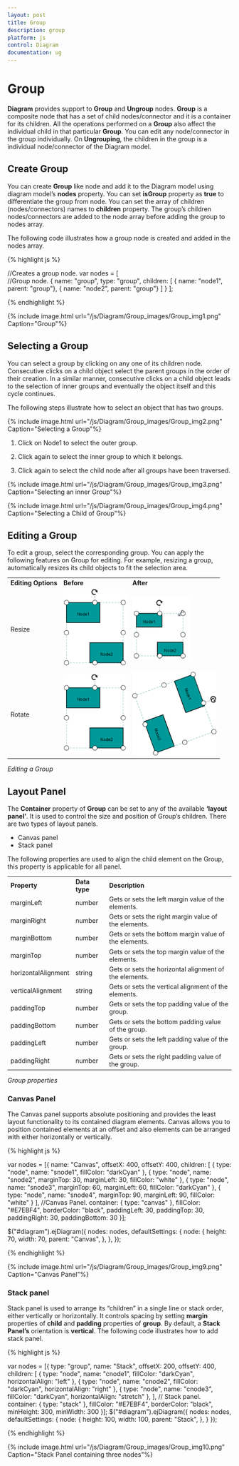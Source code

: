 ```yaml
---
layout: post
title: Group
description: group
platform: js
control: Diagram
documentation: ug
---
```


# Group

**Diagram** provides support to **Group** and **Ungroup** nodes. **Group** is a composite node that has a set of child nodes/connector and it is a container for its children. All the operations performed on a **Group** also affect the individual child in that particular **Group**. You can edit any node/connector in the group individually. On **Ungrouping**, the children in the group is a individual node/connector of the Diagram model. 

## Create Group

You can create **Group** like node and add it to the Diagram model using diagram model’s **nodes** property. You can set **isGroup** property as **true** to differentiate the group from node. You can set the array of children (nodes/connectors) names to **children** property. The group’s children nodes/connectors are added to the node array before adding the group to nodes array. 

The following code illustrates how a group node is created and added in the nodes array.

{% highlight js %}

//Creates a group node.
var nodes = [    
//Group node.
    { name: "group", type: "group",
      children: [
            { name: "node1", parent: "group"},
            { name: "node2", parent: "group"}
         ] 
    }
];

{% endhighlight %}

{% include image.html url="/js/Diagram/Group_images/Group_img1.png" Caption="Group"%}

## Selecting a Group

You can select a group by clicking on any one of its children node. Consecutive clicks on a child object select the parent groups in the order of their creation. In a similar manner, consecutive clicks on a child object leads to the selection of inner groups and eventually the object itself and this cycle continues.

The following steps illustrate how to select an object that has two groups.

{% include image.html url="/js/Diagram/Group_images/Group_img2.png" Caption="Selecting a Group"%}

1. Click on Node1 to select the outer group.

2. Click again to select the inner group to which it belongs.

3. Click again to select the child node after all groups have been traversed.

{% include image.html url="/js/Diagram/Group_images/Group_img3.png" Caption="Selecting an inner Group"%}

{% include image.html url="/js/Diagram/Group_images/Group_img4.png" Caption="Selecting a Child of Group"%}

## Editing a Group

To edit a group, select the corresponding group. You can apply the following features on Group for editing. For example, resizing a group, automatically resizes its child objects to fit the selection area.

<table>
<tr>
<td>
<b>Editing Options</b></td><td>
<b>Before </b></td><td>
<b>After</b></td></tr>
<tr>
<td>
Resize</td><td>
<img src="/js/Diagram/Group_images/Group_img5.png" alt="" width="141pt" height="177pt"/></td><td>
<img src="/js/Diagram/Group_images/Group_img6.png" alt="" width="131pt" height="139pt"/></td></tr>
<tr>
<td>
Rotate</td><td>
<img src="/js/Diagram/Group_images/Group_img7.png" alt="" width="141pt" height="177pt"/></td><td>
<img src="/js/Diagram/Group_images/Group_img8.png" alt="" width="190pt" height="188pt"/></td></tr>
</table>

_Editing a Group_

## Layout Panel

The **Container** property of **Group** can be set to any of the available **‘layout panel’**. It is used to control the size and position of Group’s children. There are two types of layout panels.

* Canvas panel 
* Stack panel

The following properties are used to align the child element on the Group, this property is applicable for all panel.

<table>
<tr>
<td>
<b>Property</b></td><td>
<b>Data type</b></td><td>
<b>Description</b></td></tr>
<tr>
<td>
marginLeft</td><td>
number</td><td>
Gets or sets the left margin value of the elements.</td></tr>
<tr>
<td>
marginRight</td><td>
number</td><td>
Gets or sets the right margin value of the elements.</td></tr>
<tr>
<td>
marginBottom</td><td>
number</td><td>
Gets or sets the bottom margin value of the elements.</td></tr>
<tr>
<td>
marginTop</td><td>
number</td><td>
Gets or sets the top margin value of the elements.</td></tr>
<tr>
<td>
horizontalAlignment</td><td>
string</td><td>
Gets or sets the horizontal alignment of the elements.</td></tr>
<tr>
<td>
verticalAlignment</td><td>
string</td><td>
Gets or sets the vertical alignment of the elements.</td></tr>
<tr>
<td>
paddingTop</td><td>
number</td><td>
Gets or sets the top padding value of the group.</td></tr>
<tr>
<td>
paddingBottom</td><td>
number</td><td>
Gets or sets the bottom padding value of the group.</td></tr>
<tr>
<td>
paddingLeft</td><td>
number</td><td>
Gets or sets the left padding value of the group.</td></tr>
<tr>
<td>
paddingRight</td><td>
number</td><td>
Gets or sets the right padding value of the group.</td></tr>
</table>

_Group properties_

### Canvas Panel

The Canvas panel supports absolute positioning and provides the least layout functionality to its contained diagram elements. Canvas allows you to position contained elements at an offset and also elements can be arranged with either horizontally or vertically.

{% highlight js %}

var nodes = [{
    name: "Canvas", offsetX: 400, offsetY: 400,
    children: [
        { type: "node", name: "snode1", fillColor: "darkCyan" },
        { type: "node", name: "snode2", marginTop: 30, marginLeft: 30, fillColor: "white" },
        { type: "node", name: "snode3", marginTop: 60, marginLeft: 60, fillColor: "darkCyan" },
        { type: "node", name: "snode4", marginTop: 90, marginLeft: 90, fillColor: "white" }
    ],
    //Canvas Panel.
    container: { type: "canvas" },
    fillColor: "#E7EBF4", borderColor: "black",
    paddingLeft: 30, paddingTop: 30, paddingRight: 30, paddingBottom: 30
}];

$("#diagram").ejDiagram({
    nodes: nodes,
    defaultSettings: {
        node: {
            height: 70, width: 70, parent: "Canvas",
        },
    },
});

{% endhighlight %}

{% include image.html url="/js/Diagram/Group_images/Group_img9.png" Caption="Canvas Panel"%}

### Stack panel

Stack panel is used to arrange its “children” in a single line or stack order, either vertically or horizontally. It controls spacing by setting **margin** properties of **child** and **padding** properties of **group**. By default, a **Stack Panel’s** orientation is **vertical**. The following code illustrates how to add stack panel.

{% highlight js %}

var nodes = [{
    type: "group", name: "Stack", offsetX: 200, offsetY: 400,
    children: [
       { type: "node", name: "cnode1", fillColor: "darkCyan", horizontalAlign: "left" },
       { type: "node", name: "cnode2", fillColor: "darkCyan", horizontalAlign: "right" },
       { type: "node", name: "cnode3", fillColor: "darkCyan", horizontalAlign: "stretch" },
    ],
    // Stack panel.
    container: { type: "stack" },
    fillColor: "#E7EBF4", borderColor: "black",
    minHeight: 300, minWidth: 300
}];
$("#diagram").ejDiagram({
    nodes: nodes,
    defaultSettings: {
        node: {
            height: 100, width: 100, parent: "Stack",
        },
    }
});

{% endhighlight %}

{% include image.html url="/js/Diagram/Group_images/Group_img10.png" Caption="Stack Panel containing three nodes"%}
